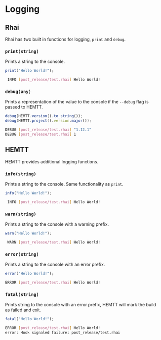 # Logging

## Rhai

Rhai has two built in functions for logging, `print` and `debug`.

### `print(string)`

Prints a string to the console.

```ts
print("Hello World!");
```

```sh
 INFO [post_release/test.rhai] Hello World!
```

### `debug(any)`

Prints a representation of the value to the console if the `--debug` flag is passed to HEMTT.

```ts
debug(HEMTT.version().to_string());
debug(HEMTT.project().version.major());
```

```sh
DEBUG [post_release/test.rhai] "1.12.1"
DEBUG [post_release/test.rhai] 1
```

## HEMTT

HEMTT provides additional logging functions.

### `info(string)`

Prints a string to the console. Same functionality as `print`.

```ts
info("Hello World!");
```

```sh
 INFO [post_release/test.rhai] Hello World!
```

### `warn(string)`

Prints a string to the console with a warning prefix.

```ts
warn("Hello World!");
```

```sh
 WARN [post_release/test.rhai] Hello World!
```

### `error(string)`

Prints a string to the console with an error prefix.

```ts
error("Hello World!");
```

```sh
ERROR [post_release/test.rhai] Hello World!
```

### `fatal(string)`

Prints string to the console with an error prefix, HEMTT will mark the build as failed and exit.

```ts
fatal("Hello World!");
```

```sh
ERROR [post_release/test.rhai] Hello World!
error: Hook signaled failure: post_release/test.rhai
```
